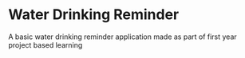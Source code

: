 # Water Drinking Reminder
A basic water drinking reminder application
made as part of first year project based learning
